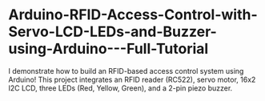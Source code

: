 # Arduino-RFID-Access-Control-with-Servo-LCD-LEDs-and-Buzzer-using-Arduino---Full-Tutorial
I demonstrate how to build an RFID-based access control system using Arduino! This project integrates an RFID reader (RC522), servo motor, 16x2 I2C LCD, three LEDs (Red, Yellow, Green), and a 2-pin piezo buzzer.
